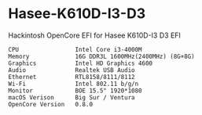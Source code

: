 # Hasee-K610D-I3-D3
Hackintosh OpenCore EFI for Hasee K610D-I3 D3 EFI
```
CPU                Intel Core i3-4000M
Memory             16G DDR3L 1600MHz(2400MHz) (8G+8G)
Graphics           Intel HD Graphics 4600
Audio              Realtek USB Audio
Ethernet           RTL8158/8111/8112
Wi-Fi              Intel 802.11 b/g/n
Monitor            BOE 15.5" 1920*1080
macOS Verison      Big Sur / Ventura
OpenCore Version   0.8.0
```